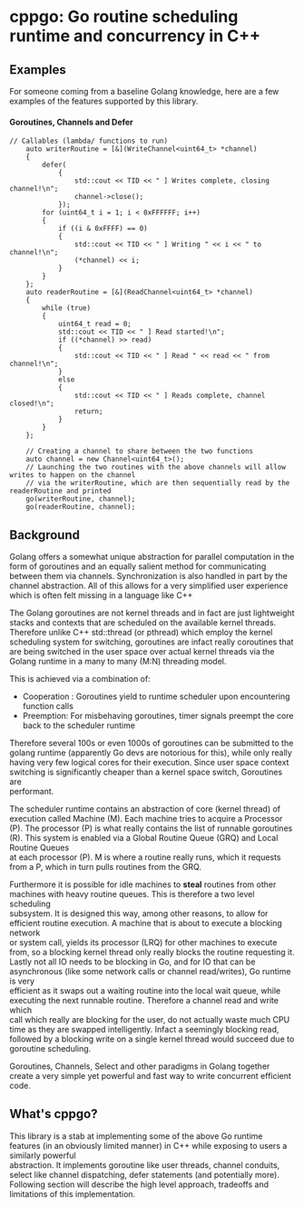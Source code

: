 # cppgo: Go routine scheduling runtime and concurrency in C++

## Examples
For someone coming from a baseline Golang knowledge, here are a few examples of the features supported by this library.

#### Goroutines, Channels and Defer
```
// Callables (lambda/ functions to run)
    auto writerRoutine = [&](WriteChannel<uint64_t> *channel)
    {
        defer(
            {
                std::cout << TID << " ] Writes complete, closing channel!\n";
                channel->close();
            });
        for (uint64_t i = 1; i < 0xFFFFFF; i++)
        {
            if ((i & 0xFFFF) == 0)
            {
                std::cout << TID << " ] Writing " << i << " to channel!\n";
                (*channel) << i;
            }
        }
    };
    auto readerRoutine = [&](ReadChannel<uint64_t> *channel)
    {
        while (true)
        {
            uint64_t read = 0;
            std::cout << TID << " ] Read started!\n";
            if ((*channel) >> read)
            {
                std::cout << TID << " ] Read " << read << " from channel!\n";
            }
            else
            {
                std::cout << TID << " ] Reads complete, channel closed!\n";
                return;
            }
        }
    };

    // Creating a channel to share between the two functions
    auto channel = new Channel<uint64_t>();
    // Launching the two routines with the above channels will allow writes to happen on the channel
    // via the writerRoutine, which are then sequentially read by the readerRoutine and printed
    go(writerRoutine, channel);
    go(readerRoutine, channel);

```
## Background

Golang offers a somewhat unique abstraction for parallel computation in the form of goroutines and an equally salient method for communicating  
between them via channels. Synchronization is also handled in part by the channel abstraction. All of this allows for a very simplified user experience  
which is often felt missing in a language like C++

The Golang goroutines are not kernel threads and in fact are just lightweight stacks and contexts that are scheduled on the available kernel threads.  
Therefore unlike C++ std::thread (or pthread) which employ the kernel scheduling system for switching, goroutines are infact really coroutines that  
are being switched in the user space over actual kernel threads via the Golang runtime in a many to many (M:N) threading model.  

This is achieved via a combination of:
* Cooperation : Goroutines yield to runtime scheduler upon encountering function calls
* Preemption: For misbehaving goroutines, timer signals preempt the core back to the scheduler runtime

Therefore several 100s or even 1000s of goroutines can be submitted to the golang runtime (apparently Go devs are notorious for this), while only really
having very few logical cores for their execution. Since user space context switching is significantly cheaper than a kernel space switch, Goroutines are  
performant.

The scheduler runtime contains an abstraction of core (kernel thread) of execution called Machine (M). Each machine tries to acquire a Processor (P).
The processor (P) is what really contains the list of runnable goroutines (R). This system is enabled via a Global Routine Queue (GRQ) and Local Routine Queues  
at each processor (P). M is where a routine really runs, which it requests from a P, which in turn pulls routines from the GRQ.

Furthermore it is possible for idle machines to **steal** routines from other machines with heavy routine queues. This is therefore a two level scheduling  
subsystem. It is designed this way, among other reasons, to allow for efficient routine execution. A machine that is about to execute a blocking network  
or system call, yields its processor (LRQ) for other machines to execute from, so a blocking kernel thread only really blocks the routine requesting it.
Lastly not all IO needs to be blocking in Go, and for IO that can be asynchronous (like some network calls or channel read/writes), Go runtime is very  
efficient as it swaps out a waiting routine into the local wait queue, while executing the next runnable routine. Therefore a channel read and write which  
call which really are blocking for the user, do not actually waste much CPU time as they are swapped intelligently. Infact a seemingly blocking read, followed by
a blocking write on a single kernel thread would succeed due to goroutine scheduling.

Goroutines, Channels, Select and other paradigms in Golang together create a very simple yet powerful and fast way to write concurrent efficient code.

## What's cppgo?

This library is a stab at implementing some of the above Go runtime features (in an obviously limited manner) in C++ while exposing to users a similarly powerful  
abstraction. It implements goroutine like user threads, channel conduits, select like channel dispatching, defer statements (and potentially more). Following section will
describe the high level approach, tradeoffs and limitations of this implementation.